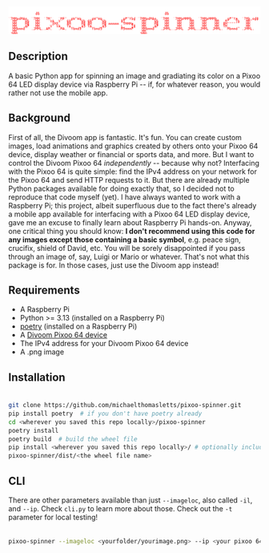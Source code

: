 ![logo](https://raw.githubusercontent.com/michaelthomasletts/pixoo-spinner/refs/heads/main/pixoo-spinner.png)

## Description

A basic Python app for spinning an image and gradiating its color on a Pixoo 64 LED display device via Raspberry Pi -- if, for whatever reason, you would rather not use the mobile app.

## Background

First of all, the Divoom app is fantastic. It's fun. You can create custom images, load animations and graphics created by others onto your Pixoo 64 device, display weather or financial or sports data, and more. But I want to control the Divoom Pixoo 64 _independently_ -- because why not? Interfacing with the Pixoo 64 is quite simple: find the IPv4 address on your network for the Pixoo 64 and send HTTP requests to it. But there are already multiple Python packages available for doing exactly that, so I decided not to reproduce that code myself (yet). I have always wanted to work with a Raspberry Pi; this project, albeit superfluous due to the fact there's already a mobile app available for interfacing with a Pixoo 64 LED display device, gave me an excuse to finally learn about Raspberry Pi hands-on. Anyway, one critical thing you should know: **I don't recommend using this code for any images except those containing a basic symbol**, e.g. peace sign, crucifix, shield of David, etc. You will be sorely disappointed if you pass through an image of, say, Luigi or Mario or whatever. That's not what this package is for. In those cases, just use the Divoom app instead!

## Requirements

- A Raspberry Pi
- Python >= 3.13 (installed on a Raspberry Pi)
- [poetry](https://python-poetry.org/) (installed on a Raspberry Pi)
- A [Divoom Pixoo 64 device](https://a.co/d/7WVaibw)
- The IPv4 address for your Divoom Pixoo 64 device
- A .png image

## Installation

```bash

git clone https://github.com/michaelthomasletts/pixoo-spinner.git
pip install poetry  # if you don't have poetry already
cd <wherever you saved this repo locally>/pixoo-spinner
poetry install
poetry build  # build the wheel file
pip install <wherever you saved this repo locally>/ # optionally include the --user flag
pixoo-spinner/dist/<the wheel file name>
```

## CLI

There are other parameters available than just `--imageloc`, also called `-il`, and `--ip`. Check `cli.py` to learn more about those. Check out the `-t` parameter for local testing!

```bash

pixoo-spinner --imageloc <yourfolder/yourimage.png> --ip <your pixoo 64's IPv4>
```